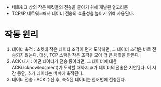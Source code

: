 - 네트워크 상의 작은 패킷들의 전송을 줄이기 위해 개발된 알고리즘
- TCP/IP 네트워크에서 데이터 전송의 효율성을 높이기 위해 사용된다.
# 작동 원리
1. 데이터 축적 : 소켓에 작은 데이터 조각이 먼저 도착하면, 그 데이터 조각은 바로 전송되지 않는다. 대신, TCP 스택은 작은 조각을 모아 더 큰 패킷을 만든다.
2. ACK 대기 : 어떤 데이터가 전송 중이라면, 그 데이터에 대한 ACK(acknowledgment)가 도착할 때까지 추가 데이터의 전송은 지연된다. 이 시간 동안, 추가 데이터는 버퍼에 축적된다.
3. 데이터 전송 : ACK 수신 후, 축적된 데이터는 한꺼번에 전송된다.